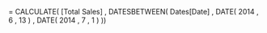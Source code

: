 = CALCULATE( [Total Sales] , DATESBETWEEN( Dates[Date] , DATE( 2014 , 6 , 13 ) , DATE( 2014 , 7 , 1 ) ))
